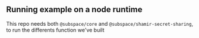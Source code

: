 ## Running example on a node runtime

This repo needs both `@subspace/core` and `@subspace/shamir-secret-sharing`, to run the differents function we've built